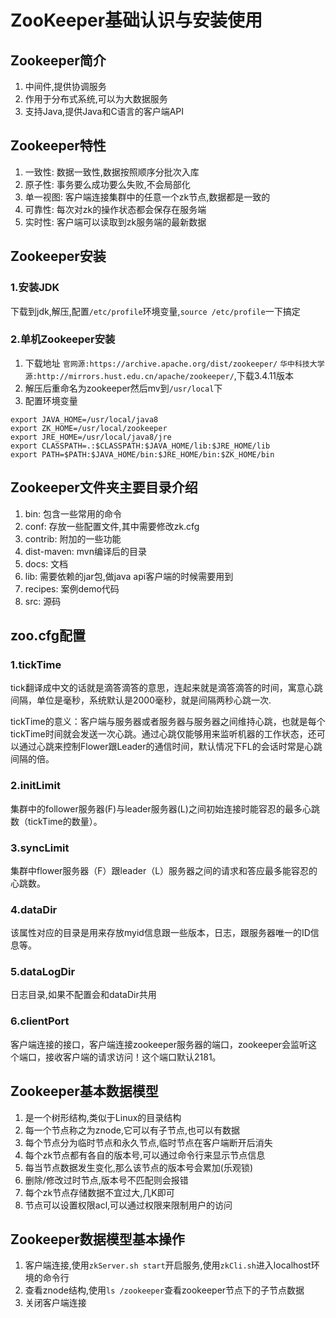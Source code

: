 # ZooKeeper基础认识与安装使用

## Zookeeper简介
1. 中间件,提供协调服务
2. 作用于分布式系统,可以为大数据服务
3. 支持Java,提供Java和C语言的客户端API

## Zookeeper特性
1. 一致性: 数据一致性,数据按照顺序分批次入库
2. 原子性: 事务要么成功要么失败,不会局部化
3. 单一视图: 客户端连接集群中的任意一个zk节点,数据都是一致的
4. 可靠性: 每次对zk的操作状态都会保存在服务端
5. 实时性: 客户端可以读取到zk服务端的最新数据

## Zookeeper安装

### 1.安装JDK
下载到jdk,解压,配置`/etc/profile`环境变量,`source /etc/profile`一下搞定

### 2.单机Zookeeper安装
1. 下载地址 `官网源:https://archive.apache.org/dist/zookeeper/` `华中科技大学源:http://mirrors.hust.edu.cn/apache/zookeeper/`,下载3.4.11版本
2. 解压后重命名为zookeeper然后mv到`/usr/local`下
3. 配置环境变量
```shell
export JAVA_HOME=/usr/local/java8
export ZK_HOME=/usr/local/zookeeper
export JRE_HOME=/usr/local/java8/jre
export CLASSPATH=.:$CLASSPATH:$JAVA_HOME/lib:$JRE_HOME/lib
export PATH=$PATH:$JAVA_HOME/bin:$JRE_HOME/bin:$ZK_HOME/bin
```

## Zookeeper文件夹主要目录介绍
1. bin: 包含一些常用的命令
2. conf: 存放一些配置文件,其中需要修改zk.cfg
3. contrib: 附加的一些功能
4. dist-maven: mvn编译后的目录
5. docs: 文档
6. lib: 需要依赖的jar包,做java api客户端的时候需要用到
7. recipes: 案例demo代码
8. src: 源码

## zoo.cfg配置

### 1.tickTime
tick翻译成中文的话就是滴答滴答的意思，连起来就是滴答滴答的时间，寓意心跳间隔，单位是毫秒，系统默认是2000毫秒，就是间隔两秒心跳一次.

tickTime的意义：客户端与服务器或者服务器与服务器之间维持心跳，也就是每个tickTime时间就会发送一次心跳。通过心跳仅能够用来监听机器的工作状态，还可以通过心跳来控制Flower跟Leader的通信时间，默认情况下FL的会话时常是心跳间隔的倍。

### 2.initLimit
集群中的follower服务器(F)与leader服务器(L)之间初始连接时能容忍的最多心跳数（tickTime的数量）。

### 3.syncLimit
集群中flower服务器（F）跟leader（L）服务器之间的请求和答应最多能容忍的心跳数。

### 4.dataDir
该属性对应的目录是用来存放myid信息跟一些版本，日志，跟服务器唯一的ID信息等。

### 5.dataLogDir
日志目录,如果不配置会和dataDir共用

### 6.clientPort
客户端连接的接口，客户端连接zookeeper服务器的端口，zookeeper会监听这个端口，接收客户端的请求访问！这个端口默认2181。

## Zookeeper基本数据模型
1. 是一个树形结构,类似于Linux的目录结构
2. 每一个节点称之为znode,它可以有子节点,也可以有数据
3. 每个节点分为临时节点和永久节点,临时节点在客户端断开后消失
4. 每个zk节点都有各自的版本号,可以通过命令行来显示节点信息
5. 每当节点数据发生变化,那么该节点的版本号会累加(乐观锁)
6. 删除/修改过时节点,版本号不匹配则会报错
7. 每个zk节点存储数据不宜过大,几K即可
8. 节点可以设置权限acl,可以通过权限来限制用户的访问

## Zookeeper数据模型基本操作
1. 客户端连接,使用`zkServer.sh start`开启服务,使用`zkCli.sh`进入localhost环境的命令行
2. 查看znode结构,使用`ls /zookeeper`查看zookeeper节点下的子节点数据
3. 关闭客户端连接
